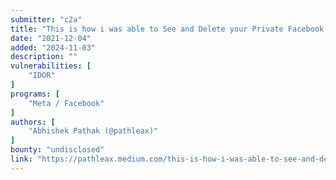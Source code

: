 ```yaml
---
submitter: "c2a"
title: "This is how i was able to See and Delete your Private Facebook Portal photos"
date: "2021-12-04"
added: "2024-11-03"
description: ""
vulnerabilities: [
    "IDOR"
]
programs: [
    "Meta / Facebook"
]
authors: [
    "Abhishek Pathak (@pathleax)"
]
bounty: "undisclosed"
link: "https://pathleax.medium.com/this-is-how-i-was-able-to-see-and-delete-your-private-facebook-portal-photos-a93ed22f875b"
---
```




